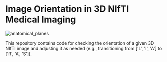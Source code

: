# Image Orientation in 3D NIfTI Medical Imaging


![anatomical_planes](https://github.com/user-attachments/assets/2a1097dd-bcdb-4a7b-9387-77994353edcd)



This repository contains code for checking the orientation of a given 3D NIfTI image and adjusting it as needed (e.g., transitioning from ['L', 'I', 'A'] to ['R', 'A', 'S']).


